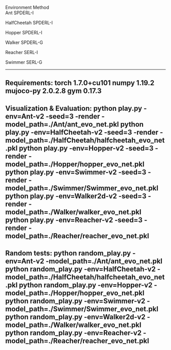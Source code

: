 Environment       Method             
Ant                     SPDERL-I           

HalfCheetah       SPDERL-I          

Hopper              SPDERL-I           

Walker               SPDERL-G           

Reacher               SERL-I            

Swimmer            SERL-G  
         
-----------------------------------------------------------------------------------------------------
Requirements:
torch                         1.7.0+cu101
numpy                         1.19.2
mujoco-py                     2.0.2.8
gym                           0.17.3
-----------------------------------------------------------------------------------------------------
Visualization & Evaluation:
python play.py -env=Ant-v2 -seed=3 -render -model_path=./Ant/ant_evo_net.pkl 
python play.py -env=HalfCheetah-v2 -seed=3 -render -model_path=./HalfCheetah/halfcheetah_evo_net.pkl
python play.py -env=Hopper-v2 -seed=3 -render -model_path=./Hopper/hopper_evo_net.pkl 
python play.py -env=Swimmer-v2 -seed=3 -render -model_path=./Swimmer/Swimmer_evo_net.pkl
python play.py -env=Walker2d-v2 -seed=3 -render -model_path=./Walker/walker_evo_net.pkl 
python play.py -env=Reacher-v2 -seed=3 -render -model_path=./Reacher/reacher_evo_net.pkl 
-----------------------------------------------------------------------------------------------------
Random tests:
python random_play.py -env=Ant-v2 -model_path=./Ant/ant_evo_net.pkl 
python random_play.py -env=HalfCheetah-v2 -model_path=./HalfCheetah/halfcheetah_evo_net.pkl
python random_play.py -env=Hopper-v2 -model_path=./Hopper/hopper_evo_net.pkl 
python random_play.py -env=Swimmer-v2 -model_path=./Swimmer/Swimmer_evo_net.pkl
python random_play.py -env=Walker2d-v2 -model_path=./Walker/walker_evo_net.pkl 
python random_play.py -env=Reacher-v2 -model_path=./Reacher/reacher_evo_net.pkl 
-----------------------------------------------------------------------------------------------------
